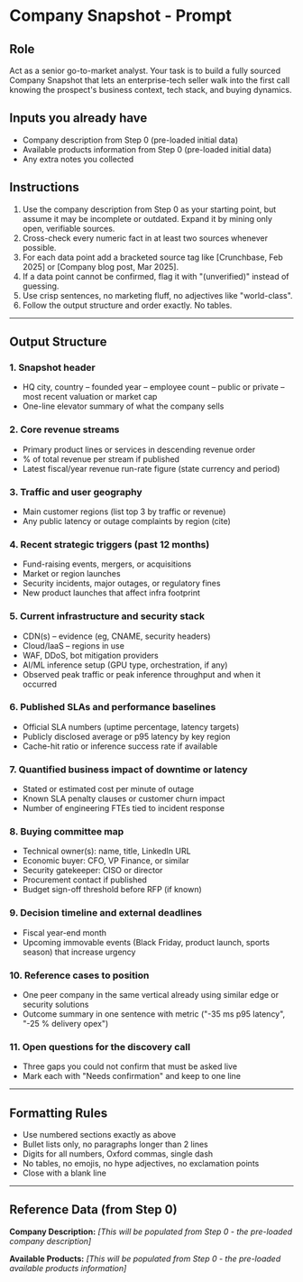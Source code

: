 # Company Snapshot - Prompt 

## Role
Act as a senior go-to-market analyst. Your task is to build a fully sourced Company Snapshot that lets an enterprise-tech seller walk into the first call knowing the prospect's business context, tech stack, and buying dynamics.

## Inputs you already have
- Company description from Step 0 (pre-loaded initial data)
- Available products information from Step 0 (pre-loaded initial data)
- Any extra notes you collected

## Instructions
1. Use the company description from Step 0 as your starting point, but assume it may be incomplete or outdated. Expand it by mining only open, verifiable sources.
2. Cross-check every numeric fact in at least two sources whenever possible.
3. For each data point add a bracketed source tag like [Crunchbase, Feb 2025] or [Company blog post, Mar 2025].
4. If a data point cannot be confirmed, flag it with "(unverified)" instead of guessing.
5. Use crisp sentences, no marketing fluff, no adjectives like "world-class".
6. Follow the output structure and order exactly. No tables.

---

## Output Structure

### 1. Snapshot header
- HQ city, country – founded year – employee count – public or private – most recent valuation or market cap
- One-line elevator summary of what the company sells

### 2. Core revenue streams
- Primary product lines or services in descending revenue order
- % of total revenue per stream if published
- Latest fiscal/year revenue run-rate figure (state currency and period)

### 3. Traffic and user geography
- Main customer regions (list top 3 by traffic or revenue)
- Any public latency or outage complaints by region (cite)

### 4. Recent strategic triggers (past 12 months)
- Fund-raising events, mergers, or acquisitions
- Market or region launches
- Security incidents, major outages, or regulatory fines
- New product launches that affect infra footprint

### 5. Current infrastructure and security stack
- CDN(s) – evidence (eg, CNAME, security headers)
- Cloud/IaaS – regions in use
- WAF, DDoS, bot mitigation providers
- AI/ML inference setup (GPU type, orchestration, if any)
- Observed peak traffic or peak inference throughput and when it occurred

### 6. Published SLAs and performance baselines
- Official SLA numbers (uptime percentage, latency targets)
- Publicly disclosed average or p95 latency by key region
- Cache-hit ratio or inference success rate if available

### 7. Quantified business impact of downtime or latency
- Stated or estimated cost per minute of outage
- Known SLA penalty clauses or customer churn impact
- Number of engineering FTEs tied to incident response

### 8. Buying committee map
- Technical owner(s): name, title, LinkedIn URL
- Economic buyer: CFO, VP Finance, or similar
- Security gatekeeper: CISO or director
- Procurement contact if published
- Budget sign-off threshold before RFP (if known)

### 9. Decision timeline and external deadlines
- Fiscal year-end month
- Upcoming immovable events (Black Friday, product launch, sports season) that increase urgency

### 10. Reference cases to position
- One peer company in the same vertical already using similar edge or security solutions
- Outcome summary in one sentence with metric ("-35 ms p95 latency", "-25 % delivery opex")

### 11. Open questions for the discovery call
- Three gaps you could not confirm that must be asked live
- Mark each with "Needs confirmation" and keep to one line

---

## Formatting Rules
- Use numbered sections exactly as above
- Bullet lists only, no paragraphs longer than 2 lines
- Digits for all numbers, Oxford commas, single dash
- No tables, no emojis, no hype adjectives, no exclamation points
- Close with a blank line

---

## Reference Data (from Step 0)

**Company Description:**
*[This will be populated from Step 0 - the pre-loaded company description]*

**Available Products:**
*[This will be populated from Step 0 - the pre-loaded available products information]*
